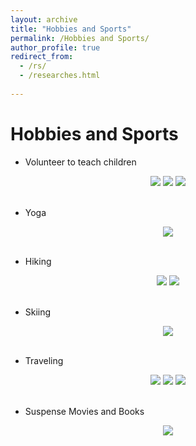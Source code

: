 ```yaml
---
layout: archive
title: "Hobbies and Sports"
permalink: /Hobbies and Sports/
author_profile: true
redirect_from:
  - /rs/
  - /researches.html
  
---
```



Hobbies and Sports
==================

* Volunteer to teach children
</div>
<div align="center">
<img src="/images/vo1.JPG">
<img src="/images/vo2.JPG">
<img src="/images/vo3.JPG">
</div>
<br/>

* Yoga
</div>
<div align="center">
<img src="/images/exer.jpg">
</div>
<br/>

* Hiking
</div>
<div align="center">
<img src="/images/Hik1.JPG">
<img src="/images/IMG_7856.jpg">
</div>
<br/>

* Skiing
</div>
<div align="center">
<img src="/images/Ski.JPG">
</div>
<br/>  

* Traveling
</div>
<div align="center">
<img src="/images/Tra1.JPG">
<img src="/images/Tra2.JPG">
<img src="/images/Fish1.JPG">
</div>
<br/>

* Suspense Movies and Books
</div>
<div align="center">
<img src="/images/Book1.JPG">
</div>
<br/>
